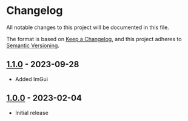 # Changelog

All notable changes to this project will be documented in this file.

The format is based on [Keep a Changelog](https://keepachangelog.com/en/1.0.0/),
and this project adheres to [Semantic Versioning](https://semver.org/spec/v2.0.0.html).

## [1.1.0] - 2023-09-28
- Added ImGui

## [1.0.0] - 2023-02-04
- Initial release

[unreleased]: https://github.com/Deseteral/ponczek/compare/v1.1.0...HEAD
[1.1.0]: https://github.com/Deseteral/ponczek/releases/tag/v1.0.0...v1.1.0
[1.0.0]: https://github.com/Deseteral/ponczek/releases/tag/v1.0.0
